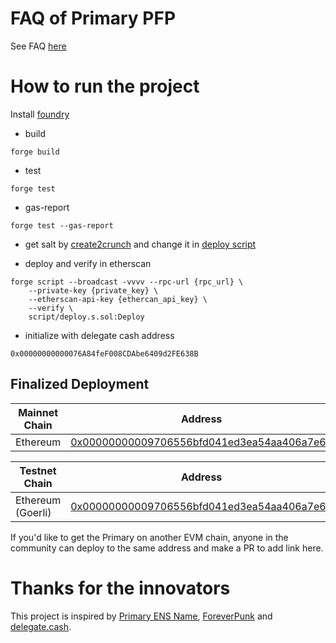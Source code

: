 # FAQ of Primary PFP
See FAQ [here](https://github.com/ForeverPFP/primary-pfp-contract/blob/main/faq.md)

# How to run the project
Install [foundry](https://book.getfoundry.sh/)

- build
```
forge build
```

- test
```
forge test 
```

- gas-report
```
forge test --gas-report
```

- get salt by [create2crunch](https://github.com/0age/create2crunch) and change it in [deploy script](https://github.com/ForeverPFP/primary-pfp-contract/blob/main/script/deploy.s.sol#L23)


- deploy and verify in etherscan
```
forge script --broadcast -vvvv --rpc-url {rpc_url} \
    --private-key {private_key} \
    --etherscan-api-key {ethercan_api_key} \
    --verify \
    script/deploy.s.sol:Deploy
```
- initialize with delegate cash address
```
0x00000000000076A84feF008CDAbe6409d2FE638B
```


## Finalized Deployment

|Mainnet Chain|Address|
|---|---|
|Ethereum|[0x00000000009706556bfd041ed3ea54aa406a7e60](https://etherscan.io/address/0x00000000009706556bfd041ed3ea54aa406a7e60)|

|Testnet Chain|Address|
|---|---|
|Ethereum (Goerli)|[0x00000000009706556bfd041ed3ea54aa406a7e60](https://goerli.etherscan.io/address/0x00000000009706556bfd041ed3ea54aa406a7e60)|

If you'd like to get the Primary on another EVM chain, anyone in the community can deploy to the same address and make a PR to add link here.

# Thanks for the innovators
This project is inspired by [Primary ENS Name](https://app.ens.domains/faq#what-is-a-primary-ens-name-record), [ForeverPunk](https://twitter.com/ForeverpunksCom) and [delegate.cash](https://delegate.cash).
